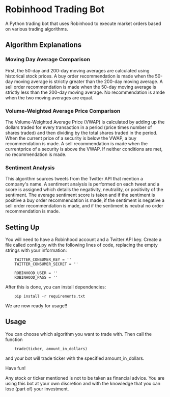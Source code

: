# Robinhood Trading Bot
A Python trading bot that uses Robinhood to execute market orders based on various trading algorithms.

<h2> Algorithm Explanations </h2>

<h3> Moving Day Average Comparison </h3>
First, the 50-day and 200-day moving averages are calculated using historical stock prices. 
A buy order recommendation is made when the 50-day moving average is strictly greater than the 200-day moving average.
A sell order recommendation is made when the 50-day moving average is strictly less than the 200-day moving average.
No recommendation is amde when the two moving averages are equal.

<h3> Volume-Weighted Average Price Comparison </h3>
The Volume-Weighted Average Price (VWAP) is calculated by adding up the dollars traded for every transaction in a period (price times number of shares traded)
and then dividing by the total shares traded in the period. When the current price of a security is below the VWAP, a buy recommendation is made.
A sell recommendation is made when the currentprice of a security is above the VWAP. If neither conditions are met, no recommendation is made.

<h3> Sentiment Analysis </h3>
This algorithm sources tweets from the Twitter API that mention a company's name. A sentiment analysis is performed on each tweet and a score is assigned
which details the negativity, neutrality, or positivity of the sentiment. The average sentiment score is taken and if the sentiment is positive a buy
order recommendation is made, if the sentiment is negative a sell order recommendation is made, and if the sentiment is neutral no order recommendation
is made.


<h2> Setting Up </h2>
You will need to have a Robinhood account and a Twitter API key. Create a file called config.py with the following lines of code, replacing the empty strings
with your information:

        TWITTER_CONSUMER_KEY = ''
        TWITTER_CONSUMER_SECRET = ''

        ROBINHOOD_USER = ''
        ROBINHOOD_PASS = ''

After this is done, you can install dependencies:

        pip install -r requirements.txt

We are now ready for usage!!


<h2> Usage </h2>
You can choose which algorithm you want to trade with. Then call the function

        trade(ticker, amount_in_dollars)

and your bot will trade ticker with the specified amount_in_dollars.

Have fun!

Any stock or ticker mentioned is not to be taken as financial advice. You are using this bot at your own discretion and with the knowledge that you can lose
(part of) your investment.